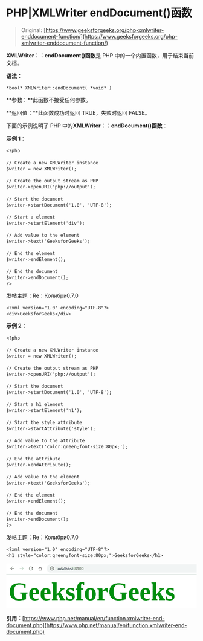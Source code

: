 # PHP|XMLWriter endDocument()函数

> Original: [https://www.geeksforgeeks.org/php-xmlwriter-enddocument-function/](https://www.geeksforgeeks.org/php-xmlwriter-enddocument-function/)

**XMLWriter：：endDocument()函数**是 PHP 中的一个内置函数，用于结束当前文档。

**语法：**

```
*bool* XMLWriter::endDocument( *void* )
```

**参数：**此函数不接受任何参数。

**返回值：**此函数成功时返回 TRUE，失败时返回 FALSE。

下面的示例说明了 PHP 中的**XMLWriter：：endDocument()函数**：

**示例 1：**

```
<?php

// Create a new XMLWriter instance
$writer = new XMLWriter();

// Create the output stream as PHP
$writer->openURI('php://output');

// Start the document
$writer->startDocument('1.0', 'UTF-8');

// Start a element
$writer->startElement('div');

// Add value to the element
$writer->text('GeeksforGeeks');

// End the element
$writer->endElement();

// End the document
$writer->endDocument();
?>
```

发帖主题：Re：Колибри0.7.0

```
<?xml version="1.0" encoding="UTF-8"?>
<div>GeeksforGeeks</div>
```

**示例 2：**

```
<?php

// Create a new XMLWriter instance
$writer = new XMLWriter();

// Create the output stream as PHP
$writer->openURI('php://output');

// Start the document
$writer->startDocument('1.0', 'UTF-8');

// Start a h1 element
$writer->startElement('h1');

// Start the style attribute
$writer->startAttribute('style');

// Add value to the attribute
$writer->text('color:green;font-size:80px;');

// End the attribute
$writer->endAttribute();

// Add value to the element
$writer->text('GeeksforGeeks');

// End the element
$writer->endElement();

// End the document
$writer->endDocument();
?>
```

发帖主题：Re：Колибри0.7.0

```
<?xml version="1.0" encoding="UTF-8"?>
<h1 style="color:green;font-size:80px;">GeeksforGeeks</h1>
```

![](img/da052aae1316861e2fee5d404a27088a.png)

**引用：**[https://www.php.net/manual/en/function.xmlwriter-end-document.php](https://www.php.net/manual/en/function.xmlwriter-end-document.php)